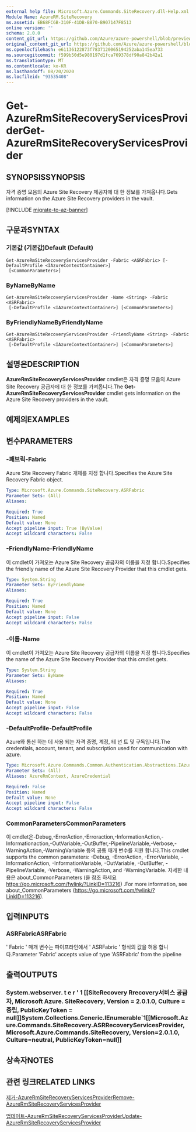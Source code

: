 ```yaml
---
external help file: Microsoft.Azure.Commands.SiteRecovery.dll-Help.xml
Module Name: AzureRM.SiteRecovery
ms.assetid: EB68FC6B-310F-41DB-B870-B907147F8513
online version: ''
schema: 2.0.0
content_git_url: https://github.com/Azure/azure-powershell/blob/preview/src/ResourceManager/SiteRecovery/Commands.SiteRecovery/help/Get-AzureRmSiteRecoveryServicesProvider.md
original_content_git_url: https://github.com/Azure/azure-powershell/blob/preview/src/ResourceManager/SiteRecovery/Commands.SiteRecovery/help/Get-AzureRmSiteRecoveryServicesProvider.md
ms.openlocfilehash: e61136122873f7837120065194252aba145ea733
ms.sourcegitcommit: f599b50d5e980197d1fca769378df90a842b42a1
ms.translationtype: MT
ms.contentlocale: ko-KR
ms.lasthandoff: 08/20/2020
ms.locfileid: "93535408"
---
```

# <span data-ttu-id="45d67-101">Get-AzureRmSiteRecoveryServicesProvider</span><span class="sxs-lookup"><span data-stu-id="45d67-101">Get-AzureRmSiteRecoveryServicesProvider</span></span>

## <span data-ttu-id="45d67-102">SYNOPSIS</span><span class="sxs-lookup"><span data-stu-id="45d67-102">SYNOPSIS</span></span>
<span data-ttu-id="45d67-103">자격 증명 모음의 Azure Site Recovery 제공자에 대 한 정보를 가져옵니다.</span><span class="sxs-lookup"><span data-stu-id="45d67-103">Gets information on the Azure Site Recovery providers in the vault.</span></span>

[!INCLUDE [migrate-to-az-banner](../../includes/migrate-to-az-banner.md)]

## <span data-ttu-id="45d67-104">구문과</span><span class="sxs-lookup"><span data-stu-id="45d67-104">SYNTAX</span></span>

### <span data-ttu-id="45d67-105">기본값 (기본값)</span><span class="sxs-lookup"><span data-stu-id="45d67-105">Default (Default)</span></span>
```
Get-AzureRmSiteRecoveryServicesProvider -Fabric <ASRFabric> [-DefaultProfile <IAzureContextContainer>]
 [<CommonParameters>]
```

### <span data-ttu-id="45d67-106">ByName</span><span class="sxs-lookup"><span data-stu-id="45d67-106">ByName</span></span>
```
Get-AzureRmSiteRecoveryServicesProvider -Name <String> -Fabric <ASRFabric>
 [-DefaultProfile <IAzureContextContainer>] [<CommonParameters>]
```

### <span data-ttu-id="45d67-107">ByFriendlyName</span><span class="sxs-lookup"><span data-stu-id="45d67-107">ByFriendlyName</span></span>
```
Get-AzureRmSiteRecoveryServicesProvider -FriendlyName <String> -Fabric <ASRFabric>
 [-DefaultProfile <IAzureContextContainer>] [<CommonParameters>]
```

## <span data-ttu-id="45d67-108">설명은</span><span class="sxs-lookup"><span data-stu-id="45d67-108">DESCRIPTION</span></span>
<span data-ttu-id="45d67-109">**AzureRmSiteRecoveryServicesProvider** cmdlet은 자격 증명 모음의 Azure Site Recovery 공급자에 대 한 정보를 가져옵니다.</span><span class="sxs-lookup"><span data-stu-id="45d67-109">The **Get-AzureRmSiteRecoveryServicesProvider** cmdlet gets information on the Azure Site Recovery providers in the vault.</span></span>

## <span data-ttu-id="45d67-110">예제의</span><span class="sxs-lookup"><span data-stu-id="45d67-110">EXAMPLES</span></span>

## <span data-ttu-id="45d67-111">변수</span><span class="sxs-lookup"><span data-stu-id="45d67-111">PARAMETERS</span></span>

### <span data-ttu-id="45d67-112">-패브릭</span><span class="sxs-lookup"><span data-stu-id="45d67-112">-Fabric</span></span>
<span data-ttu-id="45d67-113">Azure Site Recovery Fabric 개체를 지정 합니다.</span><span class="sxs-lookup"><span data-stu-id="45d67-113">Specifies the Azure Site Recovery Fabric object.</span></span>

```yaml
Type: Microsoft.Azure.Commands.SiteRecovery.ASRFabric
Parameter Sets: (All)
Aliases: 

Required: True
Position: Named
Default value: None
Accept pipeline input: True (ByValue)
Accept wildcard characters: False
```

### <span data-ttu-id="45d67-114">-FriendlyName</span><span class="sxs-lookup"><span data-stu-id="45d67-114">-FriendlyName</span></span>
<span data-ttu-id="45d67-115">이 cmdlet이 가져오는 Azure Site Recovery 공급자의 이름을 지정 합니다.</span><span class="sxs-lookup"><span data-stu-id="45d67-115">Specifies the friendly name of the Azure Site Recovery Provider that this cmdlet gets.</span></span>

```yaml
Type: System.String
Parameter Sets: ByFriendlyName
Aliases: 

Required: True
Position: Named
Default value: None
Accept pipeline input: False
Accept wildcard characters: False
```

### <span data-ttu-id="45d67-116">-이름</span><span class="sxs-lookup"><span data-stu-id="45d67-116">-Name</span></span>
<span data-ttu-id="45d67-117">이 cmdlet이 가져오는 Azure Site Recovery 공급자의 이름을 지정 합니다.</span><span class="sxs-lookup"><span data-stu-id="45d67-117">Specifies the name of the Azure Site Recovery Provider that this cmdlet gets.</span></span>

```yaml
Type: System.String
Parameter Sets: ByName
Aliases: 

Required: True
Position: Named
Default value: None
Accept pipeline input: False
Accept wildcard characters: False
```

### <span data-ttu-id="45d67-118">-DefaultProfile</span><span class="sxs-lookup"><span data-stu-id="45d67-118">-DefaultProfile</span></span>
<span data-ttu-id="45d67-119">Azure와 통신 하는 데 사용 되는 자격 증명, 계정, 테 넌 트 및 구독입니다.</span><span class="sxs-lookup"><span data-stu-id="45d67-119">The credentials, account, tenant, and subscription used for communication with azure.</span></span>

```yaml
Type: Microsoft.Azure.Commands.Common.Authentication.Abstractions.IAzureContextContainer
Parameter Sets: (All)
Aliases: AzureRmContext, AzureCredential

Required: False
Position: Named
Default value: None
Accept pipeline input: False
Accept wildcard characters: False
```

### <span data-ttu-id="45d67-120">CommonParameters</span><span class="sxs-lookup"><span data-stu-id="45d67-120">CommonParameters</span></span>
<span data-ttu-id="45d67-121">이 cmdlet은-Debug,-ErrorAction,-Erroraction,-InformationAction,-Informationaction,-OutVariable,-OutBuffer,-PipelineVariable,-Verbose,-WarningAction,-WarningVariable 등의 공통 매개 변수를 지원 합니다.</span><span class="sxs-lookup"><span data-stu-id="45d67-121">This cmdlet supports the common parameters: -Debug, -ErrorAction, -ErrorVariable, -InformationAction, -InformationVariable, -OutVariable, -OutBuffer, -PipelineVariable, -Verbose, -WarningAction, and -WarningVariable.</span></span> <span data-ttu-id="45d67-122">자세한 내용은 about_CommonParameters (을 참조 하세요 https://go.microsoft.com/fwlink/?LinkID=113216) .</span><span class="sxs-lookup"><span data-stu-id="45d67-122">For more information, see about_CommonParameters (https://go.microsoft.com/fwlink/?LinkID=113216).</span></span>

## <span data-ttu-id="45d67-123">입력</span><span class="sxs-lookup"><span data-stu-id="45d67-123">INPUTS</span></span>

### <span data-ttu-id="45d67-124">ASRFabric</span><span class="sxs-lookup"><span data-stu-id="45d67-124">ASRFabric</span></span>
<span data-ttu-id="45d67-125">' Fabric ' 매개 변수는 파이프라인에서 ' ASRFabric ' 형식의 값을 허용 합니다.</span><span class="sxs-lookup"><span data-stu-id="45d67-125">Parameter 'Fabric' accepts value of type 'ASRFabric' from the pipeline</span></span>

## <span data-ttu-id="45d67-126">출력</span><span class="sxs-lookup"><span data-stu-id="45d67-126">OUTPUTS</span></span>

### <span data-ttu-id="45d67-127">System.webserver. t e r ' 1 [[SiteRecovery Rrecovery서비스 공급자, Microsoft Azure. SiteRecovery, Version = 2.0.1.0, Culture = 중립, PublicKeyToken = null]]</span><span class="sxs-lookup"><span data-stu-id="45d67-127">System.Collections.Generic.IEnumerable\`1[[Microsoft.Azure.Commands.SiteRecovery.ASRRecoveryServicesProvider, Microsoft.Azure.Commands.SiteRecovery, Version=2.0.1.0, Culture=neutral, PublicKeyToken=null]]</span></span>

## <span data-ttu-id="45d67-128">상속자</span><span class="sxs-lookup"><span data-stu-id="45d67-128">NOTES</span></span>

## <span data-ttu-id="45d67-129">관련 링크</span><span class="sxs-lookup"><span data-stu-id="45d67-129">RELATED LINKS</span></span>

[<span data-ttu-id="45d67-130">제거-AzureRmSiteRecoveryServicesProvider</span><span class="sxs-lookup"><span data-stu-id="45d67-130">Remove-AzureRmSiteRecoveryServicesProvider</span></span>](./Remove-AzureRmSiteRecoveryServicesProvider.md)

[<span data-ttu-id="45d67-131">업데이트-AzureRmSiteRecoveryServicesProvider</span><span class="sxs-lookup"><span data-stu-id="45d67-131">Update-AzureRmSiteRecoveryServicesProvider</span></span>](./Update-AzureRmSiteRecoveryServicesProvider.md)
